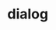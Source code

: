 <!-- generated by markdown-notes-tree -->

# dialog

<!-- optional markdown-notes-tree directory description starts here -->

<!-- optional markdown-notes-tree directory description ends here -->



